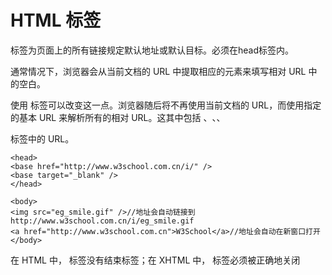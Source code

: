 # HTML <base> 标签

<base> 标签为页面上的所有链接规定默认地址或默认目标。必须在head标签内。

通常情况下，浏览器会从当前文档的 URL 中提取相应的元素来填写相对 URL 中的空白。

使用 <base> 标签可以改变这一点。浏览器随后将不再使用当前文档的 URL，而使用指定的基本 URL 来解析所有的相对 URL。这其中包括 <a>、<img>、<link>、<form> 标签中的 URL。

```
<head>
<base href="http://www.w3school.com.cn/i/" />
<base target="_blank" />
</head>

<body>
<img src="eg_smile.gif" />//地址会自动链接到http://www.w3school.com.cn/i/eg_smile.gif
<a href="http://www.w3school.com.cn">W3School</a>//地址会自动在新窗口打开
</body>
```

在 HTML 中，<base> 标签没有结束标签；在 XHTML 中，<base> 标签必须被正确地关闭